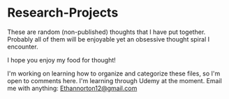 # Research-Projects

These are random (non-published) thoughts that I have put together. Probably all of them will be enjoyable yet an obsessive thought spiral I encounter. 

I hope you enjoy my food for thought! 

I'm working on learning how to organize and categorize these files, so I'm open to comments here. I'm learning through Udemy at the moment.
Email me with anything: Ethannorton12@gmail.com
